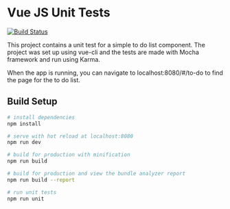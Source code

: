 # Vue JS Unit Tests

[![Build Status](https://travis-ci.org/migueabellan/vue-tests.svg?branch=master)](https://travis-ci.org/migueabellan/vue-tests)

This project contains a unit test for a simple to do list component. The project was set up using vue-cli and the tests are made with Mocha framework and run using Karma.

When the app is running, you can navigate to localhost:8080/#/to-do to find the page for the to do list.

## Build Setup

``` bash
# install dependencies
npm install

# serve with hot reload at localhost:8080
npm run dev

# build for production with minification
npm run build

# build for production and view the bundle analyzer report
npm run build --report

# run unit tests
npm run unit
```
